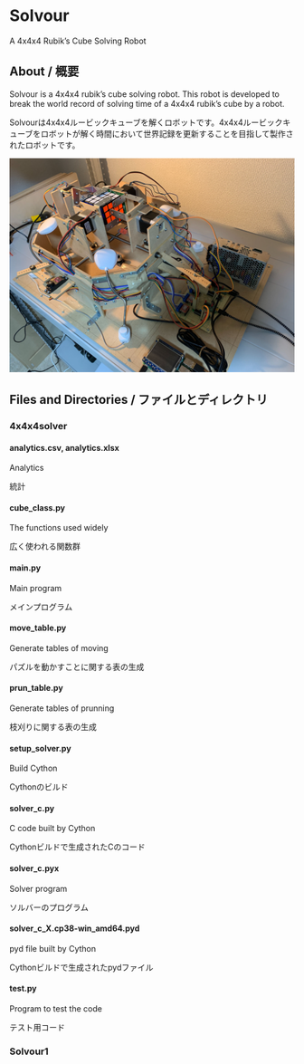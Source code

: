 # Solvour

A 4x4x4 Rubik’s Cube Solving Robot

## About / 概要

Solvour is a 4x4x4 rubik’s cube solving robot. This robot is developed to break the world record of solving time of a 4x4x4 rubik’s cube by a robot.

Solvourは4x4x4ルービックキューブを解くロボットです。4x4x4ルービックキューブをロボットが解く時間において世界記録を更新することを目指して製作されたロボットです。

![Solvour1](https://github.com/Nyanyan/Solvour/blob/master/img/Solvour.jpg)

## Files and Directories / ファイルとディレクトリ

### 4x4x4solver

#### analytics.csv, analytics.xlsx

Analytics

統計

#### cube_class.py

The functions used widely

広く使われる関数群

#### main.py

Main program

メインプログラム

#### move_table.py

Generate tables of moving

パズルを動かすことに関する表の生成

#### prun_table.py

Generate tables of prunning

枝刈りに関する表の生成

#### setup_solver.py

Build Cython

Cythonのビルド

#### solver_c.py

C code built by Cython

Cythonビルドで生成されたCのコード

#### solver_c.pyx

Solver program

ソルバーのプログラム

#### solver_c_X.cp38-win_amd64.pyd

pyd file built by Cython

Cythonビルドで生成されたpydファイル

#### test.py

Program to test the code

テスト用コード

### Solvour1

